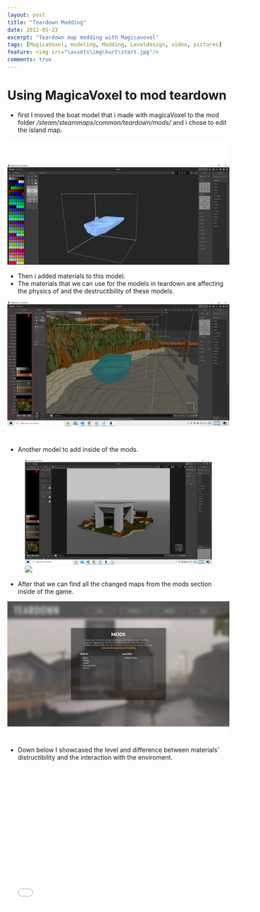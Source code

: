 ```yaml
---
layout: post
title: "Teardown Modding"
date: 2012-05-23
excerpt: "Teardown map modding with Magicavoxel"
tags: [MagicaVoxel, modeling, Modding, Leveldesign, video, pictures]
feature: <img src="\assets\img\kurt\start.jpg"/>
comments: true
---
```


# Using MagicaVoxel to mod teardown 

* first I moved the boat model that i made with magicaVoxel to the mod folder <I>/steam/steammaps/common/teardown/mods/</I> and i chose to edit the island map. 

<img src="\assets\img\teardownpost\boatpic.png"/>

* Then i added materials to this model. 
* The materials that we can use for the models in teardown are affecting the physics of and the destructibility of these models.

<img src="\assets\img\teardownpost\boatpicinside.png"/>

* Another model to add inside of the mods.  

<figure class="half">
	<img src="\assets\img\teardownpost\modelinside.png"/>
	<img src="\assets\img\teardownpost\modelnside-2.png"/>
</figure>

* After that we can find all the changed maps from the mods section inside of the game. 

<img src="\assets\img\teardownpost\mods.png"/>

* Down below I showcased the level and difference between materials' distructibility and the interaction with the enviroment.

<iframe width="560" height="315" src="//www.youtube.com/embed/SQQNtqrwvPA" frameborder="0"> </iframe>